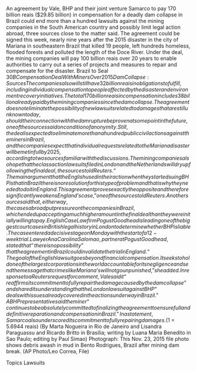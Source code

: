 An agreement by Vale, BHP and their joint venture Samarco to pay 170 billion reais ($29.85 billion) in compensation for a deadly dam collapse in Brazil could end more than a hundred lawsuits against the mining companies in the South American country and possibly limit legal action abroad, three sources close to the matter said.
The agreement could be signed this week, nearly nine years after the 2015 disaster in the city of Mariana in southeastern Brazil that killed 19 people, left hundreds homeless, flooded forests and polluted the length of the Doce River.
Under the deal, the mining companies will pay 100 billion reais over 20 years to enable authorities to carry out a series of projects and measures to repair and compensate for the disaster.
Brazil to Seal $30B Compensation Deal With Miners Over 2015 Dam Collapse: Sources
The companies also will still have 32 billion reais in obligations to fulfill, including individual compensation to people affected by the disaster and environment recovery initiatives.
The total 170 billion reais in compensation includes 38 billion already paid by the mining companies since the dam collapse.
The agreement does not eliminate the possibility of new lawsuits related to damages that are still unknown today, should their connection with the dam rupture be proven at some point in the future, one of the sources said on condition of anonymity.
Still, the deal is expected to eliminate more than a hundred public civil actions against the miners in Brazil, and the companies expect that individual requests related to the Mariana disaster will be met in full by 2025, according to two sources familiar with the discussions.
The mining companies also hope that the class action lawsuits filed in London and the Netherlands will dry up following the final deal, the sources told Reuters.
“The main argument that the English used in their action when they started suing BHP is that in Brazil there is no resolution for this type of problem and that is why they needed to do it in England. This agreement proves exactly the opposite and therefore significantly weakens England’s case,” one of the sources told Reuters.
Another source said that, either way, the cases abroad put pressure on the companies in Brazil, which ended up accepting a much higher amount in the final deal than they were initially willing to pay.
English Case
Law firm Pogust Goodhead is leading one of the biggest court cases in British legal history in London to determine whether BHP is liable. The case entered a decisive stage on Monday with the start of a 12-week trial.
Lawyer Ana Carolina Salomao, partner at Pogust Goodhead, stated that “there is no possibility” that the agreement in Brazil could invalidate the trial in England.
“The goal of the English lawsuit goes beyond financial compensation. It seeks to hold one of the largest corporations in the world accountable for its negligence and send the message that crimes like Mariana’s will not go unpunished,” she added.
In response to a Reuters request for comment, Vale said it “reaffirms its commitment to fully repair the damage caused by the dam collapse” and shared its understanding that the London lawsuit against BHP “deals with issues already covered in the actions underway in Brazil.”
A BHP representative said the miner “continues to be absolutely committed to finalizing the agreement to ensure full and definitive reparation and compensation in Brazil.”
In a statement, Samarco also underscored its commitment to fully repairing damages.
($1 = 5.6944 reais)
(By Marta Nogueira in Rio de Janeiro and Lisandra Paraguassu and Ricardo Britto in Brasilia; writing by Luana Maria Benedito in Sao Paulo; editing by Paul Simao)
Photograph: This Nov. 23, 2015 file photo shows debris awash in mud in Bento Rodrigues, Brazil after mining dam break. (AP Photo/Leo Correa, File)

Topics
Lawsuits
